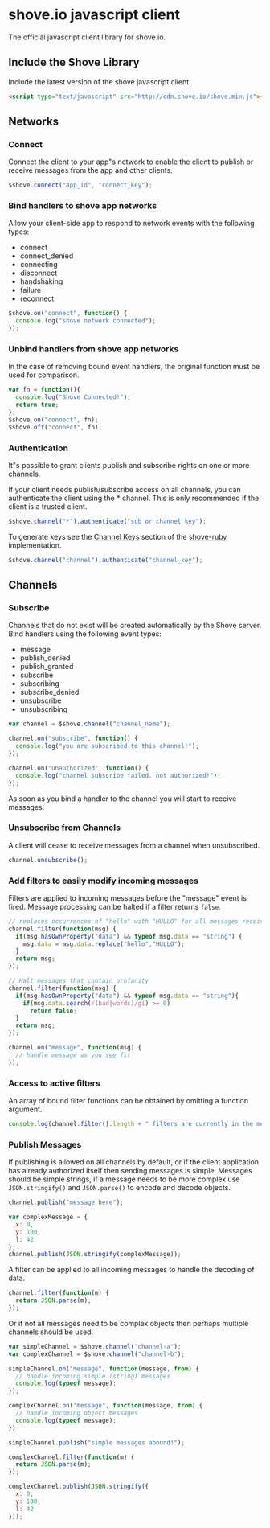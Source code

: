 # shove.io javascript client

The official javascript client library for shove.io.

## Include the Shove Library

Include the latest version of the shove javascript client.

```html
<script type="text/javascript" src="http://cdn.shove.io/shove.min.js"></script>
```

## <a name="shove_networks" ></a>Networks

### <a name="shove_connect" ></a>Connect

Connect the client to your app"s network to enable the client to publish or receive messages from the app and other clients.

```javascript
$shove.connect("app_id", "connect_key");
```

### <a name="shove_events" ></a>Bind handlers to shove app networks

Allow your client-side app to respond to network events with the following types:

+ connect
+ connect_denied
+ connecting
+ disconnect
+ handshaking
+ failure
+ reconnect

```javascript
$shove.on("connect", function() {
  console.log("shove network connected");
});
```

### <a name="shove_on_off" ></a>Unbind handlers from shove app networks

In the case of removing bound event handlers, the original function must be used for comparison.

```javascript
var fn = function(){
  console.log("Shove Connected!");
  return true;
};
$shove.on("connect", fn);
$shove.off("connect", fn);
```

### <a name="shove_authorize" ></a>Authentication

It"s possible to grant clients publish and subscribe rights on one or more channels.

If your client needs publish/subscribe access on all channels, you can authenticate the client using
the * channel.  This is only recommended if the client is a trusted client.

```javascript
$shove.channel("*").authenticate("sub or channel key");
```

To generate keys see the [Channel Keys](https://github.com/shove/shove-ruby#channel_keys "Shove-Ruby:Channel Keys") section of the [shove-ruby](https://github.com/shove/shove-ruby "Shove-Ruby") implementation.

```javascript
$shove.channel("channel").authenticate("channel_key");
```

## <a name="channels" ></a>Channels
### <a name="channel_subscribe" ></a>Subscribe

Channels that do not exist will be created automatically by the Shove server.  Bind handlers using the following event types:

+ message
+ publish_denied
+ publish_granted
+ subscribe
+ subscribing
+ subscribe_denied
+ unsubscribe
+ unsubscribing

```javascript
var channel = $shove.channel("channel_name");

channel.on("subscribe", function() {
  console.log("you are subscribed to this channel!");
});

channel.on("unauthorized", function() {
  console.log("channel subscribe failed, not authorized!");
});
```

As soon as you bind a handler to the channel you will start to receive messages.

### <a name="channel_unsubscribe" ></a>Unsubscribe from Channels

A client will cease to receive messages from a channel when unsubscribed.

```javascript
channel.unsubscribe();
```

### <a name="channel_filters" ></a>Add filters to easily modify incoming messages

Filters are applied to incoming messages before the "message" event is fired.  Message processing can be halted if a filter returns `false`.

```javascript
// replaces occurrences of "hello" with "HULLO" for all messages received
channel.filter(function(msg) {
  if(msg.hasOwnProperty("data") && typeof msg.data == "string") {
    msg.data = msg.data.replace("hello","HULLO");
  }
  return msg;
});

// Halt messages that contain profanity
channel.filter(function(msg) {
  if(msg.hasOwnProperty("data") && typeof msg.data == "string"){
    if(msg.data.search(/(bad|words)/gi) >= 0)
      return false;
  }
  return msg;
});

channel.on("message", function(msg) {
  // handle message as you see fit
});
```

### Access to active filters

An array of bound filter functions can be obtained by omitting a function argument.

```javascript
console.log(channel.filter().length + " filters are currently in the message pipeline.");
```

### <a name="channel_publish" ></a>Publish Messages

If publishing is allowed on all channels by default, or if the client application has already authorized itself then sending messages is simple.  Messages should be simple strings, if a message needs to be more complex use `JSON.stringify()` and `JSON.parse()` to encode and decode objects.

```javascript
channel.publish("message here");

var complexMessage = {
  x: 0,
  y: 100,
  l: 42
};
channel.publish(JSON.stringify(complexMessage));
```

A filter can be applied to all incoming messages to handle the decoding of data.

```javascript
channel.filter(function(m) {
  return JSON.parse(m);
});
```

Or if not all messages need to be complex objects then perhaps multiple channels should be used.

```javascript
var simpleChannel = $shove.channel("channel-a");
var complexChannel = $shove.channel("channel-b");

simpleChannel.on("message", function(message, from) { 
  // handle incoming simple (string) messages
  console.log(typeof message);
});

complexChannel.on("message", function(message, from) {
  // handle incoming object messages
  console.log(typeof message);
})

simpleChannel.publish("simple messages abound!");

complexChannel.filter(function(m) {
  return JSON.parse(m);
});

complexChannel.publish(JSON.stringify({
  x: 0,
  y: 100,
  l: 42
}));
```

